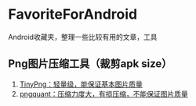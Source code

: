 # FavoriteForAndroid
Android收藏夹，整理一些比较有用的文章，工具

## Png图片压缩工具（裁剪apk size）

1. [TinyPng：轻量级，能保证基本图片质量](https://tinypng.com/ "TinyPng")
2. [pngquant：压缩力度大，有损压缩，不能保证图片质量](https://pngquant.org/ "pngquant")
